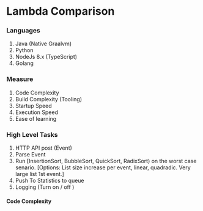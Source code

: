 # Lambda Comparison

### Languages
1. Java (Native Graalvm)
2. Python
3. NodeJs 8.x (TypeScript)
4. Golang

### Measure
1. Code Complexity
2. Build Complexity (Tooling)
3. Startup Speed
4. Execution Speed
5. Ease of learning

### High Level Tasks
1. HTTP API post (Event)
2. Parse Event
3. Run [InsertionSort, BubbleSort, QuickSort, RadixSort) on the worst case senario. [Options: List size increase per event, linear, quadradic. Very large list 1st event.]
4. Push To Statistics to queue
5. Logging (Turn on / off )

#### Code Complexity
